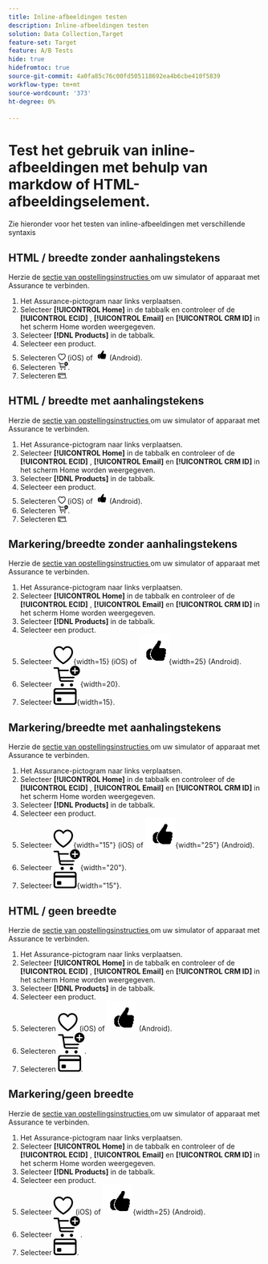 ```yaml
---
title: Inline-afbeeldingen testen
description: Inline-afbeeldingen testen
solution: Data Collection,Target
feature-set: Target
feature: A/B Tests
hide: true
hidefromtoc: true
source-git-commit: 4a0fa85c76c00fd505118692ea4b6cbe410f5839
workflow-type: tm+mt
source-wordcount: '373'
ht-degree: 0%

---
```



# Test het gebruik van inline-afbeeldingen met behulp van markdow of HTML-afbeeldingselement.

Zie hieronder voor het testen van inline-afbeeldingen met verschillende syntaxis


## HTML / breedte zonder aanhalingstekens

Herzie de [ sectie van opstellingsinstructies ](assurance.md#connecting-to-a-session) om uw simulator of apparaat met Assurance te verbinden.

1. Het Assurance-pictogram naar links verplaatsen.
1. Selecteer **[!UICONTROL Home]** in de tabbalk en controleer of de **[!UICONTROL ECID]** , **[!UICONTROL Email]** en **[!UICONTROL CRM ID]** in het scherm Home worden weergegeven.
1. Selecteer **[!DNL Products]** in de tabbalk.
1. Selecteer een product.
1. Selecteren <img src="assets/saveforlater.png" width="15"> (iOS) of <img src="assets/heart.png" width="25"> (Android).
1. Selecteren <img src="assets/addtocart.png" width="20">.
1. Selecteren <img src="assets/purchase.png" width="15">.


## HTML / breedte met aanhalingstekens

Herzie de [ sectie van opstellingsinstructies ](assurance.md#connecting-to-a-session) om uw simulator of apparaat met Assurance te verbinden.

1. Het Assurance-pictogram naar links verplaatsen.
1. Selecteer **[!UICONTROL Home]** in de tabbalk en controleer of de **[!UICONTROL ECID]** , **[!UICONTROL Email]** en **[!UICONTROL CRM ID]** in het scherm Home worden weergegeven.
1. Selecteer **[!DNL Products]** in de tabbalk.
1. Selecteer een product.
1. Selecteren <img src="assets/saveforlater.png" width="15"> (iOS) of <img src="assets/heart.png" width="25"> (Android).
1. Selecteren <img src="assets/addtocart.png" width="20">.
1. Selecteren <img src="assets/purchase.png" width="15">.



## Markering/breedte zonder aanhalingstekens

Herzie de [ sectie van opstellingsinstructies ](assurance.md#connecting-to-a-session) om uw simulator of apparaat met Assurance te verbinden.

1. Het Assurance-pictogram naar links verplaatsen.
1. Selecteer **[!UICONTROL Home]** in de tabbalk en controleer of de **[!UICONTROL ECID]** , **[!UICONTROL Email]** en **[!UICONTROL CRM ID]** in het scherm Home worden weergegeven.
1. Selecteer **[!DNL Products]** in de tabbalk.
1. Selecteer een product.
1. Selecteer ![ sparen voor later ](assets/saveforlater.png){width=15} (iOS) of ![ sparen voor later ](assets/heart.png){width=25} (Android).
1. Selecteer ![ toe:voegen aan kar ](assets/addtocart.png){width=20}.
1. Selecteer ![ Aankoop ](assets/purchase.png){width=15}.


## Markering/breedte met aanhalingstekens

Herzie de [ sectie van opstellingsinstructies ](assurance.md#connecting-to-a-session) om uw simulator of apparaat met Assurance te verbinden.

1. Het Assurance-pictogram naar links verplaatsen.
1. Selecteer **[!UICONTROL Home]** in de tabbalk en controleer of de **[!UICONTROL ECID]** , **[!UICONTROL Email]** en **[!UICONTROL CRM ID]** in het scherm Home worden weergegeven.
1. Selecteer **[!DNL Products]** in de tabbalk.
1. Selecteer een product.
1. Selecteer ![ sparen voor later ](assets/saveforlater.png){width="15"} (iOS) of ![ sparen voor later ](assets/heart.png){width="25"} (Android).
1. Selecteer ![ toe:voegen aan kar ](assets/addtocart.png){width="20"}.
1. Selecteer ![ Aankoop ](assets/purchase.png){width="15"}.


## HTML / geen breedte

Herzie de [ sectie van opstellingsinstructies ](assurance.md#connecting-to-a-session) om uw simulator of apparaat met Assurance te verbinden.

1. Het Assurance-pictogram naar links verplaatsen.
1. Selecteer **[!UICONTROL Home]** in de tabbalk en controleer of de **[!UICONTROL ECID]** , **[!UICONTROL Email]** en **[!UICONTROL CRM ID]** in het scherm Home worden weergegeven.
1. Selecteer **[!DNL Products]** in de tabbalk.
1. Selecteer een product.
1. Selecteren <img src="assets/saveforlater.png"> (iOS) of <img src="assets/heart.png"> (Android).
1. Selecteren <img src="assets/addtocart.png">.
1. Selecteren <img src="assets/purchase.png">.


## Markering/geen breedte

Herzie de [ sectie van opstellingsinstructies ](assurance.md#connecting-to-a-session) om uw simulator of apparaat met Assurance te verbinden.

1. Het Assurance-pictogram naar links verplaatsen.
1. Selecteer **[!UICONTROL Home]** in de tabbalk en controleer of de **[!UICONTROL ECID]** , **[!UICONTROL Email]** en **[!UICONTROL CRM ID]** in het scherm Home worden weergegeven.
1. Selecteer **[!DNL Products]** in de tabbalk.
1. Selecteer een product.
1. Selecteer ![ sparen voor later ](assets/saveforlater.png) (iOS) of ![ sparen voor later ](assets/heart.png){width=25} (Android).
1. Selecteer ![ toe:voegen aan kar ](assets/addtocart.png).
1. Selecteer ![ Aankoop ](assets/purchase.png).
